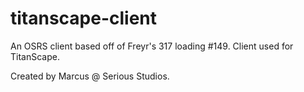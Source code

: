 # titanscape-client
An OSRS client based off of Freyr's 317 loading #149. Client used for TitanScape.

Created by Marcus @ Serious Studios.